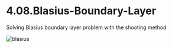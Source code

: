 # 4.08.Blasius-Boundary-Layer
Solving Blasius boundary layer problem with the shooting method

![blasius](https://cloud.githubusercontent.com/assets/15114859/10852477/ebe75e8c-7efe-11e5-9efa-9531b83794fc.png)
